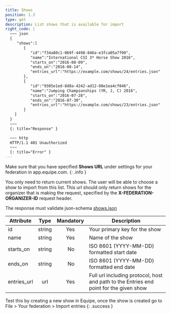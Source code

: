 ```yaml
---
title: Shows
position: 1.3
type: get
description: List shows that is available for import
right_code: |
  ~~~ json
  {
     "shows":[
        {
           "id":"f34a80c1-069f-4498-846a-e3fca05a7f00",
           "name":"International CSI 3* Horse Show 2016",
           "starts_on":"2016-08-09",
           "ends_on":"2016-08-14",
           "entries_url":"https://example.com/shows/24/entries.json"
        },
        {
           "id":"9305e1ed-8d8a-4242-ad12-08e1ea4cf046",
           "name":"Jumping Championships (YR, J, C) 2016",
           "starts_on":"2016-07-28",
           "ends_on":"2016-07-30",
           "entries_url":"https://example.com/shows/23/entries.json"
        }
    ]
  }
  ~~~
  {: title="Response" }

  ~~~ http
  HTTP/1.1 401 Unauthorized
  ~~~
  {: title="Error" }
---
```

Make sure that you have specified **Shows URL** under settings for your federation in app.equipe.com.
{: .info }

You only need to return current shows. The user will be able to choose a show to import from this list. This url should only return shows for the organizer that is making the request, specified by the **X-FEDERATION-ORGANIZER-ID** request header.

The response must validate json-schema [shows.json](https://app.equipe.com/api/schemas/shows.json)

Attribute | Type | Mandatory | Description
--- | :---: | :---: | ---
id | string | Yes | Your primary key for the show
name | string | Yes | Name of the show
starts_on | string | No | ISO 8601 (YYYY-MM-DD) formatted start date
ends_on | string | No | ISO 8601 (YYYY-MM-DD) formatted end date
entries_url | url | Yes | Full url including protocol, host and path to the Entries end point for the given show

Test this by creating a new show in Equipe, once the show is created go to File > Your federation > Import entries
{: .success }
